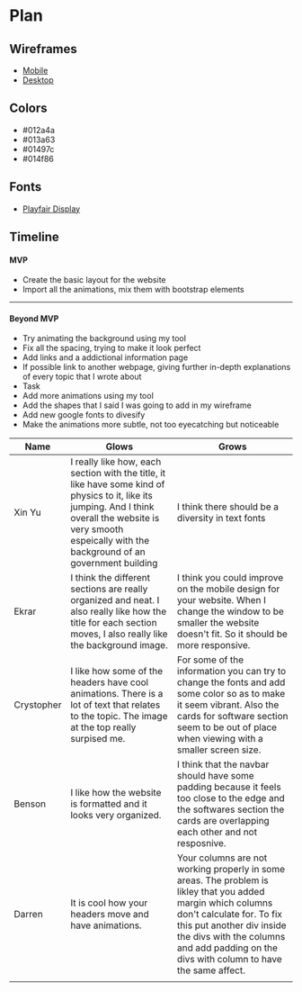 # Plan

## Wireframes
* [Mobile]()
* [Desktop]()

## Colors
* #012a4a
* #013a63
* #01497c
* #014f86

## Fonts
* [Playfair Display](https://fonts.google.com/selection/embed)

## Timeline

#### MVP
* Create the basic layout for the website
* Import all the animations, mix them with bootstrap elements

---

#### Beyond MVP
* Try animating the background using my tool
* Fix all the spacing, trying to make it look perfect
* Add links and a addictional information page
* If possible link to another webpage, giving further in-depth explanations of every topic that I wrote about
* Task
* Add more animations using my tool
* Add the shapes that I said I was going to add in my wireframe
* Add new google fonts to divesify
* Make the animations more subtle, not too eyecatching but noticeable 











| Name | Glows | Grows |
| -------- | ------- | ------- |
|  Xin Yu | I really like how, each section with the title, it like have some kind of physics to it, like its jumping. And I think overall the website is very smooth espeically with the background of an government building  | I think there should be a diversity in text fonts
| Ekrar  | I  think the different sections are really organized and neat. I also really like how the title for each section moves, I also really like the background image.  | I think you could improve on the mobile design for your website. When I change the window to be smaller the website doesn't fit. So it should be more responsive.
|  Crystopher | I like how some of the headers have cool animations. There is a lot of text that relates to the topic. The image at the top really surpised me. | For some of the information you can try to change the fonts and add some color so as to make it seem vibrant. Also the cards for software section seem to be out of place when viewing with a smaller screen size.
|Benson|I like how the website is formatted and it looks very organized.|I think that the navbar should have some padding because it feels too close to the edge and the softwares section the cards are overlapping each other and not resposnive.
| Darren | It is cool how your headers move and have animations.  | Your columns are not working properly in some areas. The problem is likley that you added margin which columns don't calculate for. To fix this put another div inside the divs with the columns and add padding on the divs with column to have the same affect.
|   |   |


